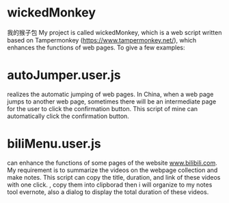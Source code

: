 # wickedMonkey
我的猴子包
My project is called wickedMonkey, which is a web script written based on Tampermonkey (https://www.tampermonkey.net/), which enhances the functions of web pages. To give a few examples:
# autoJumper.user.js 
realizes the automatic jumping of web pages. In China, when a web page jumps to another web page, sometimes there will be an intermediate page for the user to click the confirmation button. This script of mine can automatically click the confirmation button.
# biliMenu.user.js 
can enhance the functions of some pages of the website www.bilibili.com. My requirement is to summarize the videos on the webpage collection and make notes. This script can copy the title, duration, and link of these videos with one click. , copy them into clipborad then i will organize to my notes tool evernote, also a dialog to display the total duration of these videos.
